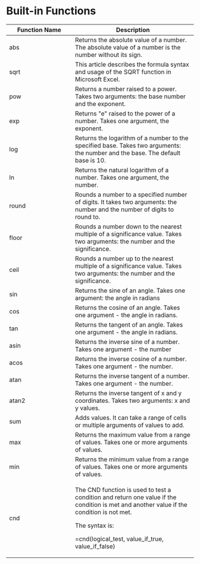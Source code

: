 # Built-in Functions

<table><thead><tr><th width="161">Function Name</th><th>Description </th></tr></thead><tbody><tr><td>abs</td><td>Returns the absolute value of a number. The absolute value of a number is the number without its sign.</td></tr><tr><td>sqrt</td><td>This article describes the formula syntax and usage of the SQRT function in Microsoft Excel.</td></tr><tr><td>pow</td><td>Returns a number raised to a power. Takes two arguments: the base number and the exponent.</td></tr><tr><td>exp</td><td>Returns "e" raised to the power of a number. Takes one argument, the exponent.</td></tr><tr><td>log</td><td>Returns the logarithm of a number to the specified base. Takes two arguments: the number and the base. The default base is 10.</td></tr><tr><td>ln</td><td>Returns the natural logarithm of a number. Takes one argument, the number.</td></tr><tr><td>round</td><td>Rounds a number to a specified number of digits. It takes two arguments: the number and the number of digits to round to.</td></tr><tr><td>floor</td><td>Rounds a number down to the nearest multiple of a significance value. Takes two arguments: the number and the significance.</td></tr><tr><td>ceil</td><td>Rounds a number up to the nearest multiple of a significance value. Takes two arguments: the number and the significance.</td></tr><tr><td>sin</td><td>Returns the sine of an angle. Takes one argument: the angle in radians</td></tr><tr><td>cos</td><td>Returns the cosine of an angle. Takes one argument - the angle in radians.</td></tr><tr><td>tan</td><td>Returns the tangent of an angle. Takes one argument - the angle in radians.</td></tr><tr><td>asin</td><td>Returns the inverse sine of a number. Takes one argument - the number</td></tr><tr><td>acos</td><td>Returns the inverse cosine of a number. Takes one argument - the number.</td></tr><tr><td>atan</td><td>Returns the inverse tangent of a number. Takes one argument - the number.</td></tr><tr><td>atan2</td><td>Returns the inverse tangent of x and y coordinates. Takes two arguments: x and y values.</td></tr><tr><td>sum</td><td>Adds values. It can take a range of cells or multiple arguments of values to add.</td></tr><tr><td>max</td><td>Returns the maximum value from a range of values. Takes one or more arguments of values.</td></tr><tr><td>min</td><td>Returns the minimum value from a range of values. Takes one or more arguments of values.</td></tr><tr><td>cnd</td><td><p>The CND function is used to test a condition and return one value if the condition is met and another value if the condition is not met.</p><p>The syntax is:</p><p>=cnd(logical_test, value_if_true, value_if_false)</p></td></tr></tbody></table>
